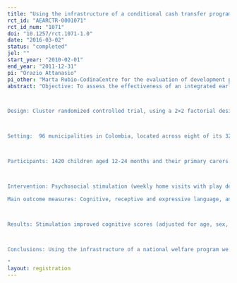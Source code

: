 ```yaml
---
title: "Using the infrastructure of a conditional cash transfer program to deliver a scalable integrated early child development program in Colombia: cluster randomized controlled trial"
rct_id: "AEARCTR-0001071"
rct_id_num: "1071"
doi: "10.1257/rct.1071-1.0"
date: "2016-03-02"
status: "completed"
jel: ""
start_year: "2010-02-01"
end_year: "2011-12-31"
pi: "Orazio Attanasio"
pi_other: "Marta Rubio-CodinaCentre for the evaluation of development policy, Institute for Fiscal Studies, London; Costas MeghirDepartment of Economics Yale University and NBER; Sally M Grantham-McGregorUCL Institute of Child Health, London; Emla O A FitzsimonsInstitute of Education, London WC1H 0AL, UK; Camila Fernández () Mathematica Policy Research, Princeton, NJ, USA"
abstract: "Objective: To assess the effectiveness of an integrated early child development intervention, combining stimulation and micronutrient supplementation and delivered on a large scale in Colombia, for children’s development, growth, and hemoglobin levels.

Design: Cluster randomized controlled trial, using a 2×2 factorial design, with municipalities assigned to one of four groups: psychosocial stimulation, micronutrient supplementation, combined intervention, or control. 

Setting:  96 municipalities in Colombia, located across eight of its 32 departments.

Participants: 1420 children aged 12-24 months and their primary carers.

Intervention: Psychosocial stimulation (weekly home visits with play demonstrations), micronutrient sprinkles given daily, and both combined. All delivered by female community leaders for 18 months.
Main outcome measures: Cognitive, receptive and expressive language, and fine and gross motor scores on the Bayley scales of infant development-III; height, weight, and hemoglobin levels measured at the baseline and end of intervention.

Results: Stimulation improved cognitive scores (adjusted for age, sex, testers, and baseline levels of outcomes) by 0.26 of a standard deviation (P=0.002). Stimulation also increased receptive language by 0.22 of a standard deviation (P=0.032). Micronutrient supplementation had no significant effect on any outcome and there was no interaction between the interventions. No intervention affected height, weight, or hemoglobin levels.

Conclusions: Using the infrastructure of a national welfare program we implemented the integrated early child development intervention on a large scale and showed its potential for improving children’s cognitive development. We found no effect of supplementation on developmental or health outcomes. Moreover, supplementation did not interact with stimulation. The implementation model for delivering stimulation suggests that it may serve as a promising blueprint for future policy on early childhood development
"
layout: registration
---
```


